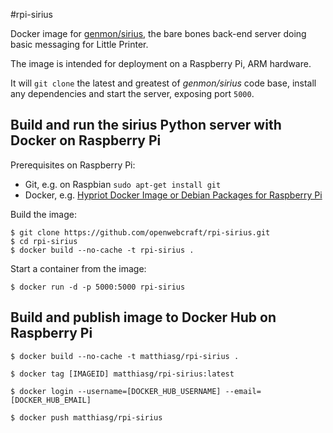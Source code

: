 #rpi-sirius

Docker image for [genmon/sirius](https://github.com/genmon/sirius), the bare bones back-end server doing basic messaging for Little Printer.

The image is intended for deployment on a Raspberry Pi, ARM hardware.

It will `git clone` the latest and greatest of *genmon/sirius* code base, install any dependencies and start the server, exposing port `5000`.

## Build and run the sirius Python server with Docker on Raspberry Pi

Prerequisites on Raspberry Pi:

- Git, e.g. on Raspbian `sudo apt-get install git`
- Docker, e.g. [Hypriot Docker Image or Debian Packages for Raspberry Pi](http://blog.hypriot.com/downloads/)

Build the image:

    $ git clone https://github.com/openwebcraft/rpi-sirius.git
    $ cd rpi-sirius 
    $ docker build --no-cache -t rpi-sirius .
    
Start a container from the image:

    $ docker run -d -p 5000:5000 rpi-sirius

## Build and publish image to Docker Hub on Raspberry Pi

    $ docker build --no-cache -t matthiasg/rpi-sirius .

    $ docker tag [IMAGEID] matthiasg/rpi-sirius:latest
    
    $ docker login --username=[DOCKER_HUB_USERNAME] --email=[DOCKER_HUB_EMAIL]
    
    $ docker push matthiasg/rpi-sirius